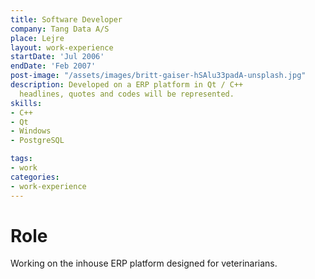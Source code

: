 ```yaml
---
title: Software Developer
company: Tang Data A/S
place: Lejre
layout: work-experience
startDate: 'Jul 2006'
endDate: 'Feb 2007'
post-image: "/assets/images/britt-gaiser-hSAlu33padA-unsplash.jpg"
description: Developed on a ERP platform in Qt / C++
  headlines, quotes and codes will be represented.
skills:
- C++
- Qt
- Windows
- PostgreSQL

tags:
- work
categories:
- work-experience
---
```


# Role
Working on the inhouse ERP platform designed for veterinarians.
